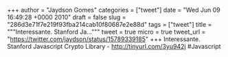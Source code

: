 
+++
author = "Jaydson Gomes"
categories = ["tweet"]
date = "Wed Jun 09 16:49:28 +0000 2010"
draft = false
slug = "286d3e71f7e219f93fba214cab10f80687e2e88d"
tags = ["tweet"]
title = """Interessante. Stanford Ja..."""
tweet = true
micro = true
tweet_url = "https://twitter.com/jaydson/status/15789339185"
+++
Interessante. Stanford Javascript Crypto Library - http://tinyurl.com/3yu942j #Javascript

